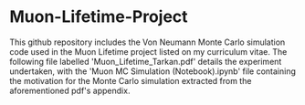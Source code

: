 # Muon-Lifetime-Project

This github repository includes the Von Neumann Monte Carlo simulation code used in the Muon Lifetime project listed on my curriculum vitae. The following file labelled 'Muon_Lifetime_Tarkan.pdf' details the experiment undertaken, with the 'Muon MC Simulation (Notebook).ipynb' file containing the motivation for the Monte Carlo simulation extracted from the aforementioned pdf's appendix.
